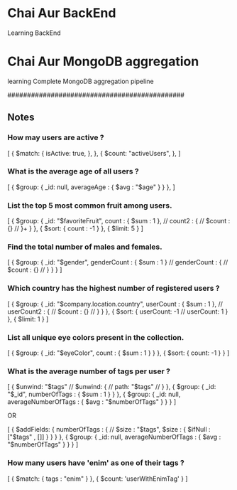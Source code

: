# Chai Aur BackEnd
 Learning BackEnd

# Chai Aur MongoDB aggregation
 learning Complete MongoDB aggregation pipeline

#############################################
## Notes

### How may users are active ?

[
  {
    $match: {
      isActive: true,
    },
  },
  {
    $count: "activeUsers",
  },
]

### What is the average age of all users ?

[
  {
    $group: {
      _id: null,
      averageAge : {
        $avg : "$age"
      }
    }
  },
]

### List the top 5 most common fruit among users.

[
  {
    $group: {
      _id: "$favoriteFruit",
      count : {
        $sum : 1
      },
      // count2 : {
      //   $count : {}
      // }+
    }
  },
  {
    $sort: {
      count : -1
    }
  },
  {
    $limit: 5
  }
]

### Find the total number of males and females.

[
  {
    $group: {
      _id: "$gender",
      genderCount : {
        $sum : 1
      }
      // genderCount : {
      //   $count : {}
      // }
    }
  }
]

### Which country has the highest number of registered users ?

[
  {
    $group: {
      _id: "$company.location.country",
      userCount : {
        $sum : 1
      },
      // userCount2 : {
      //   $count : {}
      // }
    }
  },
  {
    $sort: {
      userCount: -1
      // userCount: 1
    }
  },
  {
    $limit: 1
  }
]

### List all unique eye colors present in the collection.

[
  {
    $group: {
      _id: "$eyeColor",
      count : {
        $sum : 1
      }
    }
  },
  {
    $sort: {
      count: -1
    }
  }
]

### What is the average number of tags per user ?

[
  {
    $unwind: "$tags"
    // $unwind: {
    //   path: "$tags"
    // }
  },
  {
    $group: {
      _id: "$_id",
       numberOfTags : {
         $sum : 1
       }
    }
  },
  {
    $group: {
      _id: null,
      averageNumberOfTags : {
        $avg : "$numberOfTags"
      }
    }
  }
]

OR

[
  {
    $addFields: {
      numberOfTags : {
        // $size : "$tags",
        $size : {
          $ifNull : ["$tags" , []]
        }
      }
    }
  },
  {
    $group: {
      _id: null,
      averageNumberOfTags : {
        $avg : "$numberOfTags"
      }
    }
  }
]

### How many users have 'enim' as one of their tags ?

[
  {
    $match: {
      tags : "enim"
    }
  },
  {
    $count: 'userWithEnimTag'
  }
]
